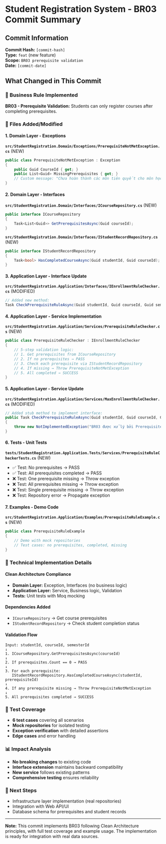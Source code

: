 # Student Registration System - BR03 Commit Summary

## Commit Information
**Commit Hash:** `[commit-hash]`  
**Type:** `feat` (new feature)  
**Scope:** `BR03 prerequisite validation`  
**Date:** `[commit-date]`

## What Changed in This Commit

### 🎯 Business Rule Implemented
**BR03 - Prerequisite Validation:** Students can only register courses after completing prerequisites.

### 📁 Files Added/Modified

#### 1. Domain Layer - Exceptions
**`src/StudentRegistration.Domain/Exceptions/PrerequisiteNotMetException.cs`** (NEW)
```csharp
public class PrerequisiteNotMetException : Exception
{
    public Guid CourseId { get; }
    public List<Guid> MissingPrerequisites { get; }
    // Custom message: "Chưa hoàn thành các môn tiên quyết cho môn học {courseId}"
}
```

#### 2. Domain Layer - Interfaces
**`src/StudentRegistration.Domain/Interfaces/ICourseRepository.cs`** (NEW)
```csharp
public interface ICourseRepository
{
    Task<List<Guid>> GetPrerequisitesAsync(Guid courseId);
}
```

**`src/StudentRegistration.Domain/Interfaces/IStudentRecordRepository.cs`** (NEW)
```csharp
public interface IStudentRecordRepository
{
    Task<bool> HasCompletedCourseAsync(Guid studentId, Guid courseId);
}
```

#### 3. Application Layer - Interface Update
**`src/StudentRegistration.Application/Interfaces/IEnrollmentRuleChecker.cs`** (MODIFIED)
```csharp
// Added new method:
Task CheckPrerequisiteRuleAsync(Guid studentId, Guid courseId, Guid semesterId);
```

#### 4. Application Layer - Service Implementation
**`src/StudentRegistration.Application/Services/PrerequisiteRuleChecker.cs`** (NEW)
```csharp
public class PrerequisiteRuleChecker : IEnrollmentRuleChecker
{
    // 5-step validation logic:
    // 1. Get prerequisites from ICourseRepository
    // 2. If no prerequisites → PASS
    // 3. Check each prerequisite via IStudentRecordRepository
    // 4. If missing → Throw PrerequisiteNotMetException
    // 5. All completed → SUCCESS
}
```

#### 5. Application Layer - Service Update
**`src/StudentRegistration.Application/Services/MaxEnrollmentRuleChecker.cs`** (MODIFIED)
```csharp
// Added stub method to implement interface:
public Task CheckPrerequisiteRuleAsync(Guid studentId, Guid courseId, Guid semesterId)
{
    throw new NotImplementedException("BR03 được xử lý bởi PrerequisiteRuleChecker");
}
```

#### 6. Tests - Unit Tests
**`tests/StudentRegistration.Application.Tests/Services/PrerequisiteRuleCheckerTests.cs`** (NEW)
- ✅ Test: No prerequisites → PASS
- ✅ Test: All prerequisites completed → PASS  
- ❌ Test: One prerequisite missing → Throw exception
- ❌ Test: All prerequisites missing → Throw exception
- ❌ Test: Single prerequisite missing → Throw exception
- ❌ Test: Repository error → Propagate exception

#### 7. Examples - Demo Code
**`src/StudentRegistration.Application/Examples/PrerequisiteRuleExample.cs`** (NEW)
```csharp
public class PrerequisiteRuleExample
{
    // Demo with mock repositories
    // Test cases: no prerequisites, completed, missing
}
```

### 🔧 Technical Implementation Details

#### Clean Architecture Compliance
- **Domain Layer:** Exception, Interfaces (no business logic)
- **Application Layer:** Service, Business logic, Validation
- **Tests:** Unit tests with Moq mocking

#### Dependencies Added
- `ICourseRepository` → Get course prerequisites
- `IStudentRecordRepository` → Check student completion status

#### Validation Flow
```
Input: studentId, courseId, semesterId
↓
1. ICourseRepository.GetPrerequisitesAsync(courseId)
↓
2. If prerequisites.Count == 0 → PASS
↓
3. For each prerequisite:
   IStudentRecordRepository.HasCompletedCourseAsync(studentId, prerequisiteId)
↓
4. If any prerequisite missing → Throw PrerequisiteNotMetException
↓
5. All prerequisites completed → SUCCESS
```

### 🧪 Test Coverage
- **6 test cases** covering all scenarios
- **Mock repositories** for isolated testing
- **Exception verification** with detailed assertions
- **Edge cases** and error handling

### 📊 Impact Analysis
- **No breaking changes** to existing code
- **Interface extension** maintains backward compatibility
- **New service** follows existing patterns
- **Comprehensive testing** ensures reliability

### 🚀 Next Steps
- Infrastructure layer implementation (real repositories)
- Integration with Web API/UI
- Database schema for prerequisites and student records

---

**Note:** This commit implements BR03 following Clean Architecture principles, with full test coverage and example usage. The implementation is ready for integration with real data sources. 